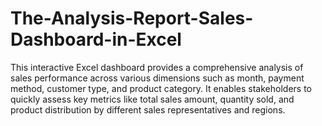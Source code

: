 # The-Analysis-Report-Sales-Dashboard-in-Excel
This interactive Excel dashboard provides a comprehensive analysis of sales performance across various dimensions such as month, payment method, customer type, and product category. It enables stakeholders to quickly assess key metrics like total sales amount, quantity sold, and product distribution by different sales representatives and regions.
